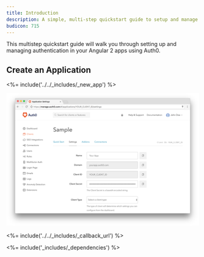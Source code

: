```yaml
---
title: Introduction
description: A simple, multi-step quickstart guide to setup and manage authentication in your Angular2 JS app using Auth0.
budicon: 715
---
```


This multistep quickstart guide will walk you through setting up and managing authentication in your Angular 2 apps using Auth0.

## Create an Application

<%= include('../../_includes/_new_app') %>

![App Dashboard](/media/articles/angularjs/app_dashboard.png)

<%= include('../../_includes/_callback_url') %>

<%= include('_includes/_dependencies') %>
